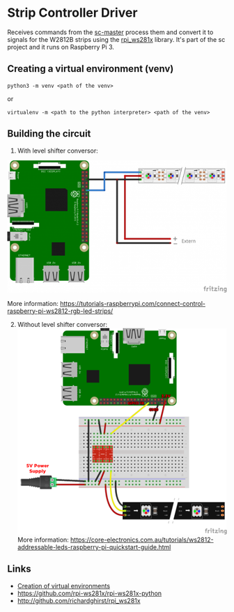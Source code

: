 # Strip Controller Driver

Receives commands from the [sc-master](https://github.com/brunopk/sc-master) process them and convert it to signals for the W2812B strips using the [rpi_ws281x](http://github.com/richardghirst/rpi_ws281x) library. It's part of the sc project and it runs on Raspberry Pi 3. 

## Creating a virtual environment (venv)

```
python3 -m venv <path of the venv>
```

or

```
virtualenv -m <path to the python interpreter> <path of the venv>
```

## Building the circuit

1. With level shifter conversor:

![GitHub Logo](/doc/Raspberry-Pi-WS2812-Steckplatine-600x361.png)

More information: https://tutorials-raspberrypi.com/connect-control-raspberry-pi-ws2812-rgb-led-strips/

2. Without level shifter conversor: 
![GitHub Logo](/doc/raspberry-pi-updated-schematic.png)
More information: https://core-electronics.com.au/tutorials/ws2812-addressable-leds-raspberry-pi-quickstart-guide.html

## Links

- [Creation of virtual environments](https://docs.python.org/3/library/venv.html)
- https://github.com/rpi-ws281x/rpi-ws281x-python 
- http://github.com/richardghirst/rpi_ws281x

